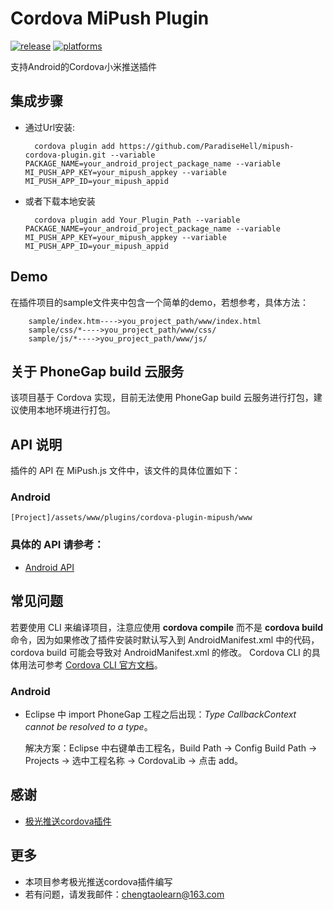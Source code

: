 # Cordova MiPush Plugin

[![release](https://img.shields.io/badge/release-0.0.1-blue.svg)](https://github.com/ParadiseHell/mipush-cordova-plugin)
[![platforms](https://img.shields.io/badge/platforms-Android-lightgrey.svg)](https://github.com/ParadiseHell/mipush-cordova-plugin)

支持Android的Cordova小米推送插件

## 集成步骤

- 通过Url安装:
	
		cordova plugin add https://github.com/ParadiseHell/mipush-cordova-plugin.git --variable PACKAGE_NAME=your_android_project_package_name --variable MI_PUSH_APP_KEY=your_mipush_appkey --variable MI_PUSH_APP_ID=your_mipush_appid

- 或者下载本地安装

		cordova plugin add Your_Plugin_Path --variable PACKAGE_NAME=your_android_project_package_name --variable MI_PUSH_APP_KEY=your_mipush_appkey --variable MI_PUSH_APP_ID=your_mipush_appid

## Demo

在插件项目的sample文件夹中包含一个简单的demo，若想参考，具体方法：
		
		sample/index.htm---->you_project_path/www/index.html
		sample/css/*---->you_project_path/www/css/
		sample/js/*---->you_project_path/www/js/

## 关于 PhoneGap build 云服务

该项目基于 Cordova 实现，目前无法使用 PhoneGap build 云服务进行打包，建议使用本地环境进行打包。

## API 说明

插件的 API 在 MiPush.js 文件中，该文件的具体位置如下：

### Android
	[Project]/assets/www/plugins/cordova-plugin-mipush/www

### 具体的 API 请参考：

- [Android API](/doc/android_api.md)

## 常见问题

若要使用 CLI 来编译项目，注意应使用 **cordova compile** 而不是 **cordova build** 命令，因为如果修改了插件安装时默认写入到 AndroidManifest.xml
中的代码，cordova build 可能会导致对 AndroidManifest.xml 的修改。
Cordova CLI 的具体用法可参考 [Cordova CLI 官方文档](https://cordova.apache.org/docs/en/latest/reference/cordova-cli/index.html)。

### Android

- Eclipse 中 import PhoneGap 工程之后出现：*Type CallbackContext cannot be resolved to a type*。

  解决方案：Eclipse 中右键单击工程名，Build Path -> Config Build Path -> Projects -> 选中工程名称 -> CordovaLib -> 点击 add。

## 感谢

- [极光推送cordova插件](https://github.com/jpush/jpush-phonegap-plugin)


## 更多

- 本项目参考极光推送cordova插件编写
- 若有问题，请发我邮件：chengtaolearn@163.com